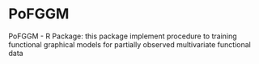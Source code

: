 # PoFGGM
PoFGGM - R Package: this package implement procedure to training functional graphical models for partially observed multivariate functional data
